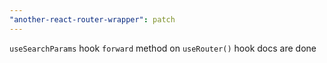 ```yaml
---
"another-react-router-wrapper": patch
---
```


`useSearchParams` hook
`forward` method on `useRouter()` hook
docs are done
